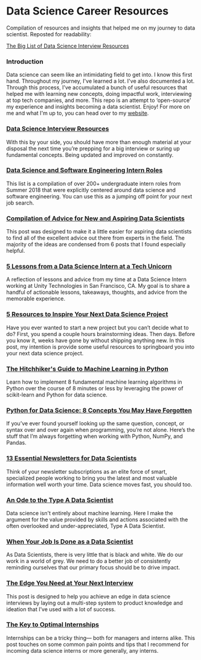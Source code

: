 # Data Science Career Resources
Compilation of resources and insights that helped me on my journey to data scientist. Reposted for readability:

[The Big List of Data Science Interview Resources](https://www.conordewey.com/blog/the-big-list-of-data-science-interview-resources/)

### Introduction
Data science can seem like an intimidating field to get into. I know this first hand. Throughout my journey, I've learned a lot. I've also documented a lot. Through this process, I’ve accumulated a bunch of useful resources that helped me with learning new concepts, doing impactful work, interviewing at top tech companies, and more. This repo is an attempt to ‘open-source’ my experience and insights becoming a data scientist. Enjoy! For more on me and what I'm up to, you can head over to my [website](https://www.conordewey.com/).

### [Data Science Interview Resources](https://github.com/conordewey3/DS-Career-Resources/blob/master/Interview-Resources.md)
With this by your side, you should have more than enough material at your disposal the next time you’re prepping for a big interview or suring up fundamental concepts. Being updated and improved on constantly.

### [Data Science and Software Engineering Intern Roles](https://github.com/conordewey3/DS-Career-Resources/blob/master/Internship-Roles.md)
This list is a compilation of over 200+ undergraduate intern roles from Summer 2018 that were explicitly centered around data science and software engineering. You can use this as a jumping off point for your next job search.

### [Compilation of Advice for New and Aspiring Data Scientists](https://towardsdatascience.com/compilation-of-advice-for-new-and-aspiring-data-scientists-5ea75a3925c4?source=friends_link&sk=2e0160d6f948d263bc2862aefbee2ed4)
This post was designed to make it a little easier for aspiring data scientists to find all of the excellent advice out there from experts in the field. The majority of the ideas are condensed from 6 posts that I found especially helpful.



### [5 Lessons from a Data Science Intern at a Tech Unicorn](https://towardsdatascience.com/5-lessons-learned-from-a-data-science-intern-at-a-tech-unicorn-86292d2ab676?source=friends_link&sk=bb9586bfc91e3a795e3b4a9b1337b64f)
A reflection of lessons and advice from my time at a Data Science Intern working at Unity Technologies in San Francisco, CA. My goal is to share a handful of actionable lessons, takeaways, thoughts, and advice from the memorable experience.

### [5 Resources to Inspire Your Next Data Science Project](https://towardsdatascience.com/5-resources-to-inspire-your-next-data-science-project-ea6afbe20319?source=friends_link&sk=a7ea0633cc44635fe84ae693879c5784)
Have you ever wanted to start a new project but you can’t decide what to do? First, you spend a couple hours brainstorming ideas. Then days. Before you know it, weeks have gone by without shipping anything new. In this post, my intention is provide some useful resources to springboard you into your next data science project.

### [The Hitchhiker's Guide to Machine Learning in Python](https://medium.freecodecamp.org/the-hitchhikers-guide-to-machine-learning-algorithms-in-python-bfad66adb378?source=friends_link&sk=26b66efa8c0079331734d53884a8c6b8)
Learn how to implement 8 fundamental machine learning algorithms in Python over the course of 8 minutes or less by leveraging the power of scikit-learn and Python for data science. 

### [Python for Data Science: 8 Concepts You May Have Forgotten](https://towardsdatascience.com/python-for-data-science-8-concepts-you-may-have-forgotten-i-did-825966908393?source=friends_link&sk=f8daac7acb936a5a7eaa65e80cfda01f) 
If you’ve ever found yourself looking up the same question, concept, or syntax over and over again when programming, you’re not alone. Here’s the stuff that I’m always forgetting when working with Python, NumPy, and Pandas.

### [13 Essential Newsletters for Data Scientists](https://towardsdatascience.com/13-essential-newsletters-for-data-scientists-remastered-f422cb6ea0b0) 
Think of your newsletter subscriptions as an elite force of smart, specialized people working to bring you the latest and most valuable information well worth your time. Data science moves fast, you should too.

### [An Ode to the Type A Data Scientist](https://towardsdatascience.com/ode-to-the-type-a-data-scientist-78d11456019?source=friends_link&sk=e17c9caff6432d53297b459953f4a09a) 
Data science isn't entirely about machine learning. Here I make the argument for the value provided by skills and actions associated with the often overlooked and under-appreciated, Type A Data Scientist.

### [When Your Job Is Done as a Data Scientist](https://towardsdatascience.com/when-your-job-is-done-as-a-data-scientist-c5d887bb0d0e?source=friends_link&sk=a347ca448076cf5fe35014cfd8d3cbe2) 
As Data Scientists, there is very little that is black and white. We do our work in a world of grey. We need to do a better job of consistently reminding ourselves that our primary focus should be to drive impact.

### [The Edge You Need at Your Next Interview](https://towardsdatascience.com/the-edge-you-need-at-your-next-interview-c8cb0ab53da?source=friends_link&sk=2e9c82520f3b048cecc5ef8b648ff277) 
This post is designed to help you achieve an edge in data science interviews by laying out a multi-step system to product knowledge and ideation that I’ve used with a lot of success.

### [The Key to Optimal Internships](https://hackernoon.com/the-key-to-optimal-internships-f6745231ee3d?source=friends_link&sk=7203701d33a2ecab4d63384bd2a3d3a4) 
Internships can be a tricky thing— both for managers and interns alike. This post touches on some common pain points and tips that I recommend for incoming data science interns or more generally, any interns.
